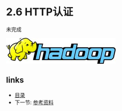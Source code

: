 # 2.6 HTTP认证

未完成
 
![](images/hadoop-logo.jpg?raw=true)

## links
  * [目录](<preface.md>)
  * 下一节: [参考资料](<ref.md>)
